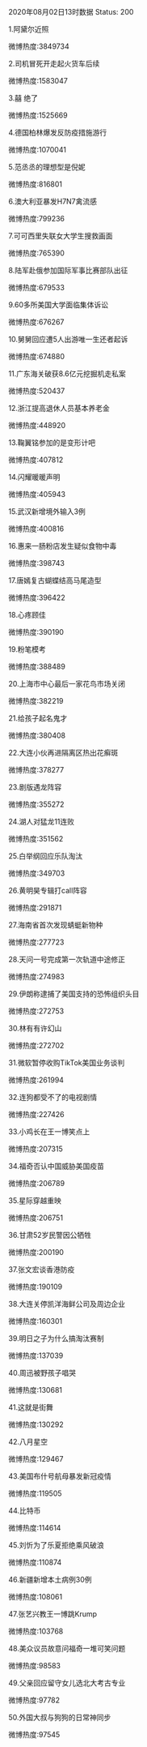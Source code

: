 2020年08月02日13时数据
Status: 200

1.阿黛尔近照

微博热度:3849734

2.司机冒死开走起火货车后续

微博热度:1583047

3.囍 绝了

微博热度:1525669

4.德国柏林爆发反防疫措施游行

微博热度:1070041

5.范丞丞的理想型是倪妮

微博热度:816801

6.澳大利亚暴发H7N7禽流感

微博热度:799236

7.可可西里失联女大学生搜救画面

微博热度:765390

8.陆军赴俄参加国际军事比赛部队出征

微博热度:679533

9.60多所美国大学面临集体诉讼

微博热度:676267

10.舅舅回应遭5人出游唯一生还者起诉

微博热度:674880

11.广东海关破获8.6亿元挖掘机走私案

微博热度:520437

12.浙江提高退休人员基本养老金

微博热度:448920

13.鞠翼铭参加的是变形计吧

微博热度:407812

14.闪耀暖暖声明

微博热度:405943

15.武汉新增境外输入3例

微博热度:400816

16.惠来一肠粉店发生疑似食物中毒

微博热度:398743

17.唐嫣复古蝴蝶结高马尾造型

微博热度:396422

18.心疼顾佳

微博热度:390190

19.粉笔模考

微博热度:388489

20.上海市中心最后一家花鸟市场关闭

微博热度:382219

21.给孩子起名鬼才

微博热度:380408

22.大连小伙再进隔离区热出花癣斑

微博热度:378277

23.剧版遇龙阵容

微博热度:355272

24.湖人对猛龙11连败

微博热度:351562

25.白举纲回应乐队淘汰

微博热度:349703

26.黄明昊专辑打call阵容

微博热度:291871

27.海南省首次发现蜻蜓新物种

微博热度:277723

28.天问一号完成第一次轨道中途修正

微博热度:274983

29.伊朗称逮捕了美国支持的恐怖组织头目

微博热度:272753

30.林有有许幻山

微博热度:272702

31.微软暂停收购TikTok美国业务谈判

微博热度:261994

32.连狗都受不了的电视剧情

微博热度:227426

33.小鸡长在王一博笑点上

微博热度:207315

34.福奇否认中国威胁美国疫苗

微博热度:206789

35.星际穿越重映

微博热度:206751

36.甘肃52岁民警因公牺牲

微博热度:200190

37.张文宏谈香港防疫

微博热度:190109

38.大连关停凯洋海鲜公司及周边企业

微博热度:160301

39.明日之子为什么搞淘汰赛制

微博热度:137039

40.周迅被野孩子唱哭

微博热度:130681

41.这就是街舞

微博热度:130292

42.八月星空

微博热度:129467

43.美国布什号航母暴发新冠疫情

微博热度:119505

44.比特币

微博热度:114614

45.刘忻为了乐夏拒绝乘风破浪

微博热度:110874

46.新疆新增本土病例30例

微博热度:108061

47.张艺兴教王一博跳Krump

微博热度:103768

48.美众议员故意问福奇一堆可笑问题

微博热度:98583

49.父亲回应留守女儿选北大考古专业

微博热度:97782

50.外国大叔与狗狗的日常神同步

微博热度:97545

